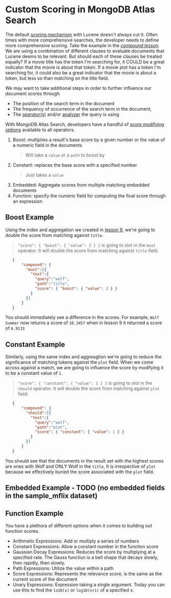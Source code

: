 # Custom Scoring in MongoDB Atlas Search

The default [scoring mechanism](https://lucene.apache.org/core/3_5_0/scoring.html) with Lucene doesn't always cut it. Often times with more comprehensive searches, the developer needs to define more comprehensive scoring. 
Take the example in the [*compound lesson*](/foundations/AtlasSearch/9-compound). We are using a combination of different clauses to evaluate documents that Lucene deems to be relevant. 
But should each of these clauses be treated equally? If a movie title has the token I'm searching for, it COULD be a great indicator that the movie is about that token.
If a movie plot has a token I'm searching for, it could also be a great indicator that the movie is about a token, but less so than matching on the title field. 

We may want to take additional steps in order to further influence our document scores through 
- The position of the search term in the document
- The frequency of occurrence of the search term in the document,
- The [operator(s)](https://www.mongodb.com/docs/atlas/atlas-search/operators-and-collectors/#std-label-fts-operators) and/or [analyzer](https://www.mongodb.com/docs/atlas/atlas-search/analyzers/#std-label-analyzers-ref) the query is using

With MongoDB Atlas Search, developers have a handful of [score modifying options](https://www.mongodb.com/docs/atlas/atlas-search/scoring/#std-label-scoring-function) available to all operators. 
1. Boost: multiplies a result's base score by a given number or the value of a numeric field in the documents
    > Will take a `value` or a `path` to boost by
2. Constant: replaces the base score with a specified number
    > Just takes a `value`
3. Embedded: Aggregate scores from multiple matching embedded documents 
4. Function: specify the numeric field for computing the final score through an expression



## Boost Example 

Using the index and aggregation we created in [lesson 9](/foundations/AtlasSearch/9-compound), we're going to double the score from matching against `title`.
  > ` "score": { "boost": { "value": 2 } } `
  is going to slot in the `must` operator. It will double the score from matching against `title` field. 
 
 ```json
    {
        "compound": {
          "must":[{
            "text":{
              "query":"wolf",
              "path":"title",
              "score": { "boost": { "value": 2 } }
            }
          }]
        }
    }
 ```
 
 You should immediately see a difference in the scores. For example, `Wolf Summer` now returns a score of `10.3457` when in lesson 9 it returned a score of `6.9133`
 
 
 ## Constant Example 
 
 Similarly, using the same index and aggreagtion we're going to reduce the significance of matching tokens against the `plot` field. When we come across against a match, we are going to influence the score by modifying it to be a constant value of `1`.
 
 > ` "score": { "constant": { "value": 1 } } `
  is going to slot in the `should` operator. It will double the score from matching against `plot` field. 
 
 ```json
    {
        "compound": {
          "should":[{
            "text":{
              "query":"wolf",
              "path":"plot",
              "score": { "constant": { "value": 1 } }
            }
          }]
        }
    }
 ```
 
 You should see that the documents in the result set with the highest scores are ones with Wolf and ONLY Wolf in the `title`. It is irrespective of `plot` because we effectively buried the score associated with the `plot` field. 
 
  ## Embedded Example  - TODO (no embedded fields in the sample_mflix dataset)
  
  ## Function Example 
  
  You have a plethora of different options when it comes to building out function scores. 

  - Arithmetic Expressions: Add or multiply a series of numbers
  - Constant Expressions: Allow a constant number in the function score
  - Gaussian Decay Expressions: Reduces the score by multiplying at a specified rate. The Gauss function is a bell shape that decays slowly, then rapidly, then slowly. 
  - Path Expressions: Utilize the value within a path
  - Score Expressions: Represents the relevance score, is the same as the current score of the document
  - Unary Expressions: Expression taking a single argument. Today you can use this to find the `lo10(x)` or `log10(x+1)` of a specified x. 
